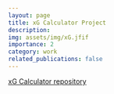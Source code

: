 ```yaml
---
layout: page
title: xG Calculator Project
description: 
img: assets/img/xG.jfif
importance: 2
category: work
related_publications: false
---
```


[xG Calculator repository](https://github.com/benlebdaoui/xg_project) 

